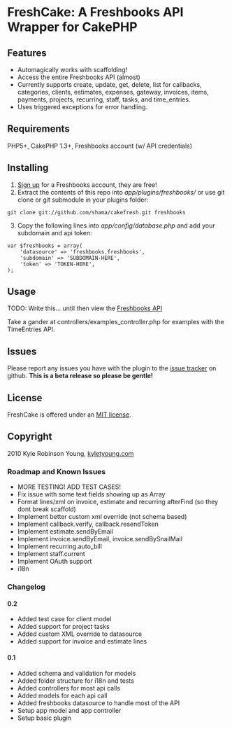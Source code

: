 # FreshCake: A Freshbooks API Wrapper for CakePHP

## Features

* Automagically works with scaffolding!
* Access the entire Freshbooks API (almost)
 * Currently supports create, update, get, delete, list for callbacks, categories, clients, estimates, expenses, gateway, invoices, items, payments, projects, recurring, staff, tasks, and time_entries.
* Uses triggered exceptions for error handling.

## Requirements

PHP5+, CakePHP 1.3+, Freshbooks account (w/ API credentials)

## Installing

  1. [Sign up](http://freshbooks.com) for a Freshbooks account, they are free!
  2. Extract the contents of this repo into *app/plugins/freshbooks/* or use git clone or git submodule in your plugins folder:
		
	git clone git://github.com/shama/cakefresh.git freshbooks

  3. Copy the following lines into *app/config/database.php* and add your subdomain and api token:

	var $freshbooks = array(
		'datasource' => 'freshbooks.freshbooks',
		'subdomain' => 'SUBDOMAIN-HERE',
		'token' => 'TOKEN-HERE',
	);

## Usage

TODO: Write this... until then view the [Freshbooks API](http://developers.freshbooks.com/)

Take a gander at controllers/examples_controller.php for examples with the TimeEntries API.

## Issues

Please report any issues you have with the plugin to the [issue tracker](http://github.com/shama/freshcake/issues) on github. **This is a beta release so please be gentle!**

## License

FreshCake is offered under an [MIT license](http://www.opensource.org/licenses/mit-license.php).

## Copyright

2010 Kyle Robinson Young, [kyletyoung.com](http://kyletyoung.com)

### Roadmap and Known Issues

* MORE TESTING! ADD TEST CASES!
* Fix issue with some text fields showing up as Array
* Format lines/xml on invoice, estimate and recurring afterFind (so they dont break scaffold)
* Implement better custom xml override (not schema based)
* Implement callback.verify, callback.resendToken
* Implement estimate.sendByEmail
* Implement invoice.sendByEmail, invoice.sendBySnailMail
* Implement recurring.auto_bill
* Implement staff.current
* Implement OAuth support
* i18n

### Changelog

#### 0.2

* Added test case for client model
* Added support for project tasks
* Added custom XML override to datasource
* Added support for invoice and estimate lines

#### 0.1

* Added schema and validation for models
* Added folder structure for i18n and tests
* Added controllers for most api calls
* Added models for each api call
* Added freshbooks datasource to handle most of the API
* Setup app model and app controller
* Setup basic plugin
